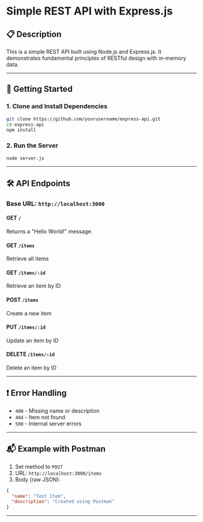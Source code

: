 # Simple REST API with Express.js

## 📋 Description

This is a simple REST API built using Node.js and Express.js. It demonstrates fundamental principles of RESTful design with in-memory data.

---

## 🚀 Getting Started

### 1. Clone and Install Dependencies

```bash
git clone https://github.com/yourusername/express-api.git
cd express-api
npm install
```

### 2. Run the Server

```bash
node server.js
```

---

## 🛠 API Endpoints

### Base URL: `http://localhost:3000`

#### GET `/`
Returns a "Hello World!" message.

#### GET `/items`
Retrieve all items

#### GET `/items/:id`
Retrieve an item by ID

#### POST `/items`
Create a new item

#### PUT `/items/:id`
Update an item by ID

#### DELETE `/items/:id`
Delete an item by ID

---

## ❗ Error Handling

- `400` - Missing name or description
- `404` - Item not found
- `500` - Internal server errors

---

## 📬 Example with Postman

1. Set method to `POST`
2. URL: `http://localhost:3000/items`
3. Body (raw JSON):
```json
{
  "name": "Test Item",
  "description": "Created using Postman"
}
```

---
